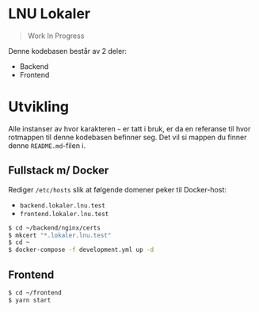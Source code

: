 # LNU Lokaler

> Work In Progress

Denne kodebasen består av 2 deler:
- Backend
- Frontend

# Utvikling

Alle instanser av hvor karakteren `~` er tatt i bruk, er da en referanse til hvor rotmappen til denne kodebasen befinner seg. Det vil si mappen du finner denne `README.md`-filen i.

## Fullstack m/ Docker

Rediger `/etc/hosts` slik at følgende domener peker til Docker-host:
- `backend.lokaler.lnu.test`
- `frontend.lokaler.lnu.test`

```bash
$ cd ~/backend/nginx/certs
$ mkcert "*.lokaler.lnu.test"
$ cd ~
$ docker-compose -f development.yml up -d
```

## Frontend

```bash
$ cd ~/frontend
$ yarn start
```
